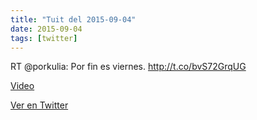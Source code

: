 ```yaml
---
title: "Tuit del 2015-09-04"
date: 2015-09-04
tags: [twitter]
---
```


RT @porkulia: Por fin es viernes. http://t.co/bvS72GrqUG

[Video](/assets/videos/639768927430680576-COCEL2VWEAANaDi.mp4)

[Ver en Twitter](https://twitter.com/i/web/status/639768927430680576)
